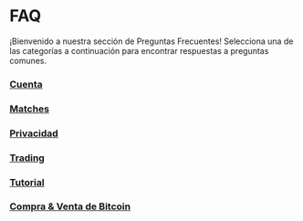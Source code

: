 <link rel="stylesheet" href="https://cdnjs.cloudflare.com/ajax/libs/font-awesome/6.0.0-beta3/css/all.min.css">

# FAQ

¡Bienvenido a nuestra sección de Preguntas Frecuentes! Selecciona una de las categorías a continuación para encontrar respuestas a preguntas comunes.

<div class="faq-grid">
    <div class="faq-grid-item">
        <a href="/es/faq/account">
            <i class="fa fa-user"></i>
            <h3>Cuenta</h3>
        </a>
    </div>
    <div class="faq-grid-item">
        <a href="/es/faq/matches">
            <i class="fa fa-users"></i>
            <h3>Matches</h3>
        </a>
    </div>
    <div class="faq-grid-item">
        <a href="/es/faq/privacy">
            <i class="fa fa-lock"></i>
            <h3>Privacidad</h3>
        </a>
    </div>
    <div class="faq-grid-item">
        <a href="/es/faq/trading">
            <i class="fa fa-chart-line"></i>
            <h3>Trading</h3>
        </a>
    </div>
    <div class="faq-grid-item">
        <a href="/es/faq/tutorials">
            <i class="fa fa-book-open"></i>
            <h3>Tutorial</h3>
        </a>
    </div>
    <div class="faq-grid-item">
        <a href="/es/faq/Buy-&-Sell-Bitcoin-using-any-payment-method-2024-with-PeachBitcoin/">
            <i class="fa fa-exchange-alt"></i>
            <h3>Compra & Venta de Bitcoin</h3>
        </a>
    </div>
</div>

